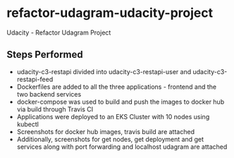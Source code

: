 # refactor-udagram-udacity-project

Udacity - Refactor Udagram Project

## Steps Performed

- udacity-c3-restapi divided into udacity-c3-restapi-user and udacity-c3-restapi-feed
- Dockerfiles are added to all the three applications - frontend and the two backend services
- docker-compose was used to build and push the images to docker hub via build through Travis CI
- Applications were deployed to an EKS Cluster with 10 nodes using kubectl
- Screenshots for docker hub images, travis build are attached
- Additionally, screenshots for get nodes, get deployment and get services along with port forwarding and localhost udagram are attached
